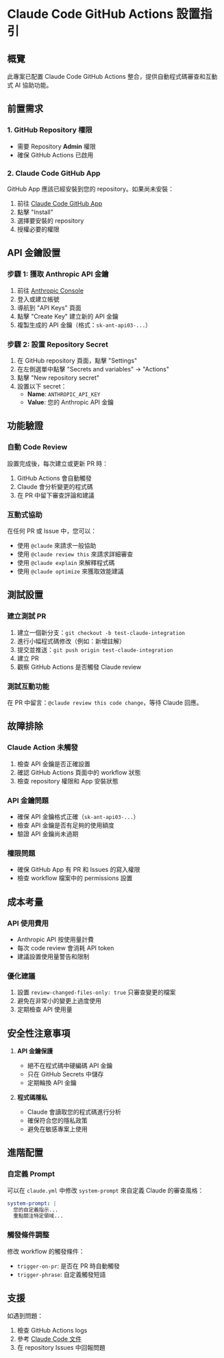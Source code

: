 # Claude Code GitHub Actions 設置指引

## 概覽
此專案已配置 Claude Code GitHub Actions 整合，提供自動程式碼審查和互動式 AI 協助功能。

## 前置需求

### 1. GitHub Repository 權限
- 需要 Repository **Admin** 權限
- 確保 GitHub Actions 已啟用

### 2. Claude Code GitHub App
GitHub App 應該已經安裝到您的 repository。如果尚未安裝：
1. 前往 [Claude Code GitHub App](https://github.com/apps/claude-code)
2. 點擊 "Install" 
3. 選擇要安裝的 repository
4. 授權必要的權限

## API 金鑰設置

### 步驟 1: 獲取 Anthropic API 金鑰
1. 前往 [Anthropic Console](https://console.anthropic.com/)
2. 登入或建立帳號
3. 導航到 "API Keys" 頁面
4. 點擊 "Create Key" 建立新的 API 金鑰
5. 複製生成的 API 金鑰（格式：`sk-ant-api03-...`）

### 步驟 2: 設置 Repository Secret
1. 在 GitHub repository 頁面，點擊 "Settings"
2. 在左側選單中點擊 "Secrets and variables" → "Actions"
3. 點擊 "New repository secret"
4. 設置以下 secret：
   - **Name**: `ANTHROPIC_API_KEY`
   - **Value**: 您的 Anthropic API 金鑰

## 功能驗證

### 自動 Code Review
設置完成後，每次建立或更新 PR 時：
1. GitHub Actions 會自動觸發
2. Claude 會分析變更的程式碼
3. 在 PR 中留下審查評論和建議

### 互動式協助
在任何 PR 或 Issue 中，您可以：
- 使用 `@claude` 來請求一般協助
- 使用 `@claude review this` 來請求詳細審查
- 使用 `@claude explain` 來解釋程式碼
- 使用 `@claude optimize` 來獲取效能建議

## 測試設置

### 建立測試 PR
1. 建立一個新分支：`git checkout -b test-claude-integration`
2. 進行小幅程式碼修改（例如：新增註解）
3. 提交並推送：`git push origin test-claude-integration`
4. 建立 PR
5. 觀察 GitHub Actions 是否觸發 Claude review

### 測試互動功能
在 PR 中留言：`@claude review this code change`，等待 Claude 回應。

## 故障排除

### Claude Action 未觸發
1. 檢查 API 金鑰是否正確設置
2. 確認 GitHub Actions 頁面中的 workflow 狀態
3. 檢查 repository 權限和 App 安裝狀態

### API 金鑰問題
- 確保 API 金鑰格式正確（`sk-ant-api03-...`）
- 檢查 API 金鑰是否有足夠的使用額度
- 驗證 API 金鑰尚未過期

### 權限問題
- 確保 GitHub App 有 PR 和 Issues 的寫入權限
- 檢查 workflow 檔案中的 permissions 設置

## 成本考量

### API 使用費用
- Anthropic API 按使用量計費
- 每次 code review 會消耗 API token
- 建議設置使用量警告和限制

### 優化建議
1. 設置 `review-changed-files-only: true` 只審查變更的檔案
2. 避免在非常小的變更上過度使用
3. 定期檢查 API 使用量

## 安全性注意事項

1. **API 金鑰保護**
   - 絕不在程式碼中硬編碼 API 金鑰
   - 只在 GitHub Secrets 中儲存
   - 定期輪換 API 金鑰

2. **程式碼隱私**
   - Claude 會讀取您的程式碼進行分析
   - 確保符合您的隱私政策
   - 避免在敏感專案上使用

## 進階配置

### 自定義 Prompt
可以在 `claude.yml` 中修改 `system-prompt` 來自定義 Claude 的審查風格：

```yaml
system-prompt: |
  您的自定義指示...
  重點關注特定領域...
```

### 觸發條件調整
修改 workflow 的觸發條件：
- `trigger-on-pr`: 是否在 PR 時自動觸發
- `trigger-phrase`: 自定義觸發短語

## 支援

如遇到問題：
1. 檢查 GitHub Actions logs
2. 參考 [Claude Code 文件](https://docs.anthropic.com/en/docs/claude-code)
3. 在 repository Issues 中回報問題